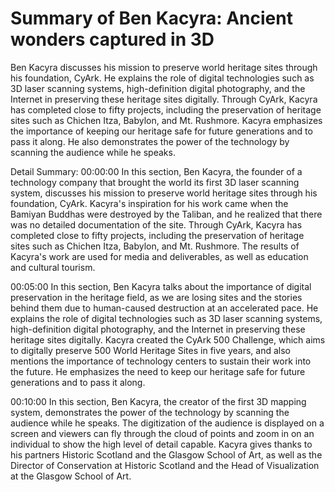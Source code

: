 # Summary of Ben Kacyra: Ancient wonders captured in 3D

Ben Kacyra discusses his mission to preserve world heritage sites through his foundation, CyArk. He explains the role of digital technologies such as 3D laser scanning systems, high-definition digital photography, and the Internet in preserving these heritage sites digitally. Through CyArk, Kacyra has completed close to fifty projects, including the preservation of heritage sites such as Chichen Itza, Babylon, and Mt. Rushmore. Kacyra emphasizes the importance of keeping our heritage safe for future generations and to pass it along. He also demonstrates the power of the technology by scanning the audience while he speaks.

Detail Summary: 
00:00:00
In this section, Ben Kacyra, the founder of a technology company that brought the world its first 3D laser scanning system, discusses his mission to preserve world heritage sites through his foundation, CyArk. Kacyra's inspiration for his work came when the Bamiyan Buddhas were destroyed by the Taliban, and he realized that there was no detailed documentation of the site. Through CyArk, Kacyra has completed close to fifty projects, including the preservation of heritage sites such as Chichen Itza, Babylon, and Mt. Rushmore. The results of Kacyra's work are used for media and deliverables, as well as education and cultural tourism.

00:05:00
In this section, Ben Kacyra talks about the importance of digital preservation in the heritage field, as we are losing sites and the stories behind them due to human-caused destruction at an accelerated pace. He explains the role of digital technologies such as 3D laser scanning systems, high-definition digital photography, and the Internet in preserving these heritage sites digitally. Kacyra created the CyArk 500 Challenge, which aims to digitally preserve 500 World Heritage Sites in five years, and also mentions the importance of technology centers to sustain their work into the future. He emphasizes the need to keep our heritage safe for future generations and to pass it along.

00:10:00
In this section, Ben Kacyra, the creator of the first 3D mapping system, demonstrates the power of the technology by scanning the audience while he speaks. The digitization of the audience is displayed on a screen and viewers can fly through the cloud of points and zoom in on an individual to show the high level of detail capable. Kacyra gives thanks to his partners Historic Scotland and the Glasgow School of Art, as well as the Director of Conservation at Historic Scotland and the Head of Visualization at the Glasgow School of Art.

